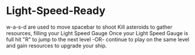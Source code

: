 Light-Speed-Ready
=================
w-a-s-d are used to move
spacebar to shoot
Kill asteroids to gather resources, filling your Light Speed Gauge
Once your Light Speed Gauge is full hit "R" to jump to the next level -OR-
continue to play on the same level and gain resources to upgrade your ship.
